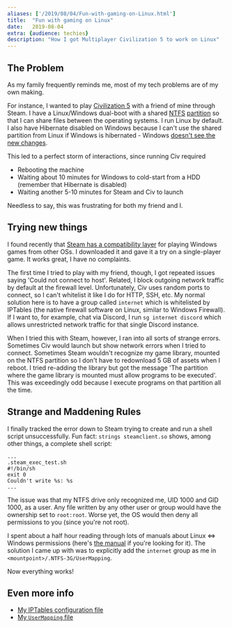 ```yaml
---
aliases: ['/2019/08/04/Fun-with-gaming-on-Linux.html']
title:	"Fun with gaming on Linux"
date:	2019-08-04
extra: {audience: techies}
description: "How I got Multiplayer Civilization 5 to work on Linux"
---
```


## The Problem

As my family frequently reminds me, most of my tech problems are of my own making.

For instance, I wanted to play [Civilization 5](https://civilization.com/civilization-5/) with a friend of mine through Steam.
I have a Linux/Windows dual-boot with a shared
[NTFS](https://en.wikipedia.org/wiki/NTFS)
[partition](https://en.wikipedia.org/wiki/Disk_partitioning) so that I can share files between the operating systems.
I run Linux by default.
I also have Hibernate disabled on Windows because I can't use the shared partition
from Linux if Windows is hibernated -
Windows [doesn't see the new changes](https://www.tuxera.com/community/ntfs-3g-faq/#fullyshut).

This led to a perfect storm of interactions, since running Civ required
- Rebooting the machine
- Waiting about 10 minutes for Windows to cold-start from a HDD (remember that Hibernate is disabled)
- Waiting another 5-10 minutes for Steam and Civ to launch

Needless to say, this was frustrating for both my friend and I.

## Trying new things

I found recently that [Steam has a compatibility layer](https://fosspost.org/tutorials/enable-steam-play-on-linux-to-run-windows-games)
for playing Windows games from other OSs.
I downloaded it and gave it a try on a single-player game.
It works great, I have no complaints.

The first time I tried to play with my friend, though, I got repeated issues saying
'Could not connect to host'.
Related, I block outgoing network traffic by default at the firewall level.
Unfortunately, Civ uses random ports to connect, so I can't whitelist it like I do for HTTP, SSH, etc.
My normal solution here is to have a group called `internet` which is whitelisted by
IPTables (the native firewall software on Linux, similar to Windows Firewall).
If I want to, for example, chat via Discord, I run `sg internet discord`
which allows unrestricted network traffic for that single Discord instance.

When I tried this with Steam, however, I ran into all sorts of strange errors.
Sometimes Civ would launch but show network errors when I tried to connect.
Sometimes Steam wouldn't recognize my game library, mounted on the NTFS partition so I don't have to redownload 5 GB of assets when I reboot.
I tried re-adding the library but got the message 'The partition where the game library is mounted must allow programs to be executed'.
This was exceedingly odd because I execute programs on that partition all the time.

## Strange and Maddening Rules

I finally tracked the error down to Steam trying to create and run a shell script unsuccessfully.
Fun fact: `strings steamclient.so` shows, among other things, a complete shell script:

```
...
.steam_exec_test.sh
#!/bin/sh
exit 0
Couldn't write %s: %s
...
```

The issue was that my NTFS drive only recognized me, UID 1000 and GID 1000, as a user.
Any file written by any other user or group would have the ownership set to `root:root`.
Worse yet, the OS would then deny all permissions to you (since you're not root).

I spent about a half hour reading through lots of manuals about Linux <=> Windows permissions
(here's [the manual](https://www.tuxera.com/community/ntfs-3g-advanced/ownership-and-permissions/#usermapping) if you're looking for it).
The solution I came up with was to explicitly add the `internet` group as me in `<mountpoint>/.NTFS-3G/UserMapping`.

Now everything works!

## Even more info

- [My IPTables configuration file](https://github.com/jyn514/dotfiles/blob/master/lib/iptables)
- [My `UserMapping` file](/assets/UserMapping.txt)
